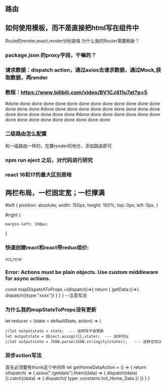 ## 路由

## 如何使用模板，而不是直接把html写在组件中

Route的render,exact,render分别是啥
为什么我的Router需要刷新？

### package.json 的proxy字段，干嘛的？



### 请求数据：dispatch action，通过axios去请求数据，通过Mock,获取数据，再render



### 教程：https://www.bilibili.com/video/BV1CJ411u7at?p=5


#done done done done done done done done done done done done done done done done 
#done done done done done done done done done done done done done done done done 
#done done done done done done done done done done done done done done done done 
### 二级路由怎么配置
和一级路由一样的，在要render的地方，添加路由即可

### npm run eject 之后，对代码进行研究
### react 16和17的最大区别是啥
## 两栏布局，一栏固定宽；一栏撑满
#left {
    position: absolute;
    width: 150px;
    height: 100%;
    top: 0px;
    left: 0px;
  }

  #right {

    margin-left: 150px;

  }

### 快速创建react和react带redux组价:
rcc,rcre


### Error: Actions must be plain objects. Use custom middleware for async actions.
const mapDispatchToProps =(dispatch)=>{
    return {
        getData:()=>{
            dispatch({type:"xxxx"})
        }
    } 
}
--注意写法

### 为什么我的mapStateToProps没有更新
let reducer = (state = defaultState, action) => {

    //let outputstate = state;  --- 这样写不会更新
    let outputstate = Object.assign({},state);  --- 这样可以
    //let outputstate = JSON.parse(JSON.stringify(state));   --- 这样也可以

### 异步action写法
首先必须要有thunk这个中间件
let getHomeDataAction = () => {
    return (dispatch) => {
        axios("./getdata").then((data) => {
            dispatch(data)
        }).catch((data) => {
            dispatch({
                type: constants.Init_Home_Data
            })
        })
    }
}